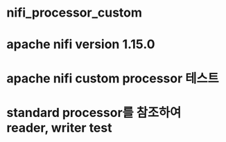 # nifi_processor_custom
# apache nifi version 1.15.0
# apache nifi custom processor 테스트
# standard processor를 참조하여 reader, writer test 
